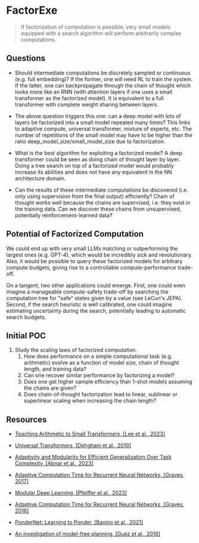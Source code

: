 # FactorExe

> If factorization of computation is possible, very small models equipped with a search algorithm will perform arbitrarily complex computations.

## Questions

- Should intermediate computations be discretely sampled or continuous (e.g. full embedding)? If the former, one will need RL to train the system. If the latter, one can backpropagate through the chain of thought which looks more like an RNN (with attention layers if one uses a small transformer as the factorized model). It is equivalent to a full transformer with complete weight sharing between layers.

- The above question triggers this one: can a deep model with lots of layers be factorized into a small model repeated many times? This links to adaptive compute, universal transformer, mixture of experts, etc. The number of repetitions of the small model may have to be higher than the ratio deep_model_size/small_model_size due to factorization.

- What is the best algorithm for exploiting a factorized model? A deep transformer could be seen as doing chain of thought layer by layer. Doing a tree search on top of a factorized model would probably increase its abilities and does not have any equivalent in the NN architecture domain.

- Can the results of these intermediate computations be discovered (i.e. only using supervision from the final output) efficiently? Chain of thought works well because the chains are supervised, i.e. they exist in the training data. Can we discover these chains from unsupervised, potentially reinforcement-learned data?

## Potential of Factorized Computation

We could end up with very small LLMs matching or outperforming the largest ones (e.g. GPT-4), which would be incredibly sick and revolutionary. Also, it would be possible to query these factorized models for arbitrary compute budgets, giving rise to a controllable compute-performance trade-off.

On a tangent, two other applications could emerge. First, one could even imagine a manageable compute-safety trade-off by searching the computation tree for "safe" states given by a value (see LeCun's JEPA). Second, if the search heuristic is well calibrated, one could imagine estimating uncertainty during the search, potentially leading to automatic search budgets.

## Initial POC

1. Study the scaling laws of factorized computation.
    1. How does performance on a simple computational task (e.g. arithmetic) evolve as a function of model size, chain of thought length, and training data?
    2. Can one recover similar performance by factorizing a model?
    3. Does one get higher sample efficiency than 1-shot models assuming the chains are given?
    4. Does chain-of-thought factorization lead to linear, sublinear or superlinear scaling when increasing the chain length?

## Resources

- [Teaching Arithmetic to Small Transformers, [Lee et al., 2023]](https://arxiv.org/abs/2307.03381)

- [Universal Transformers, [Dehghani et al., 2019]](https://arxiv.org/abs/1807.03819)

- [Adaptivity and Modularity for Efficient Generalization Over Task Complexity, [Abnar et al., 2023]](https://arxiv.org/abs/2310.08866)

- [Adaptive Computation Time for Recurrent Neural Networks, [Graves, 2017]](https://arxiv.org/abs/1603.08983)

- [Modular Deep Learning, [Pfeiffer et al., 2023]](https://arxiv.org/abs/2302.11529)

- [Adaptive Computation Time for Recurrent Neural Networks, [Graves, 2016]](https://arxiv.org/abs/1603.08983)

- [PonderNet: Learning to Ponder, [Banino et al., 2021]](https://arxiv.org/abs/2107.05407)

- [An investigation of model-free planning, [Guez et al., 2019]](https://arxiv.org/abs/1901.03559)
